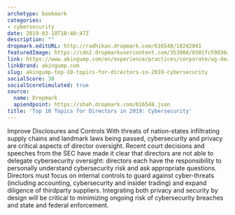 ```yaml
---
archetype: bookmark
categories:
- cybersecurity
date: 2019-03-18T10:40:47Z
description: ""
dropmark.editURL: http://radhikan.dropmark.com/616548/18242841
featuredImage: https://cdn2.dropmarkusercontent.com/353804/0301fc59036ac8133e917d4fcfed67ebcc4fe762592a26cd327cf2f3afddbd68/thumbnail/58757.jpg?Expires=1557446527&Signature=HX53DnDZ7w8qNL1AAve6sIOH~Q22AEKr2U6Z2WWlcSjq5JxQ3DyoDOJ7obnLP-gRp6NkrgUh0gSCgquPut6KkatqeHv7LiDpqwnnJwygns-sUJzEGqBt~GnhU14ZGqeGIbbHYDFmmIu4YzNE-W5FzlFon3gCeYgY2LxWH6h8FMramGDQMUkbkn062mLOSQhMs0i59uUqvUaM1kAE0dgkxxObkYCmmMJ~V9gXejAkJmPL52v6Nb1e6HCd8r~yyJyMSe4lDpPfcMFqbXL4fpnNgYZIxDhralRxUtcke2rNuASmgpRtnH19BRzq9ItJm0lCm5hftapBrlGaJbfhld~0yQ__&Key-Pair-Id=APKAITQYWVEN757ZA4KQ
link: https://www.akingump.com/en/experience/practices/corporate/ag-deal-diary/top-10-topics-for-directors-in-2019-cybersecurity.html
linkBrand: akingump.com
slug: akingump-top-10-topics-for-directors-in-2019-cybersecurity
socialScore: 38
socialScoreSimulated: true
source:
  name: Dropmark
  apiendpoint: https://shah.dropmark.com/616548.json
title: 'Top 10 Topics for Directors in 2019: Cybersecurity'
---
```

Improve Disclosures and Controls
With threats of nation-states infiltrating supply chains and landmark laws being passed, cybersecurity and privacy are critical aspects of director oversight. Recent court decisions and speeches from the SEC have made it clear that directors are not able to delegate cybersecurity oversight: directors each have the responsibility to personally understand cybersecurity risk and ask appropriate questions. Directors must focus on internal controls to guard against cyber-threats (including accounting, cybersecurity and insider trading) and expand diligence of thirdparty suppliers. Integrating both privacy and security by design will be critical to minimizing ongoing risk of cybersecurity breaches and state and federal enforcement.

